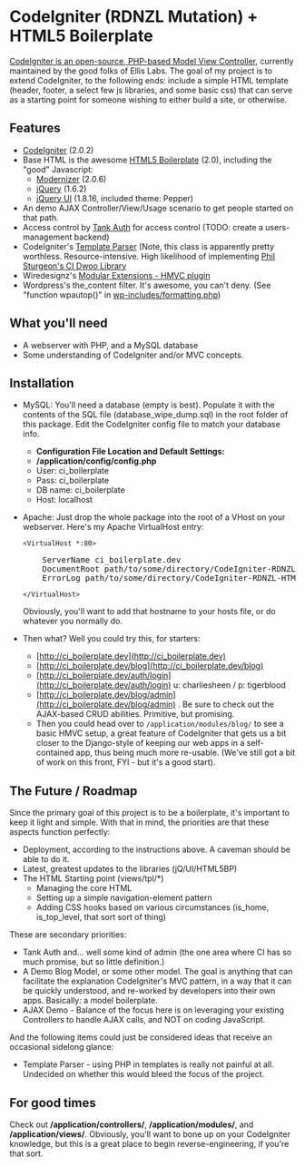 CodeIgniter (RDNZL Mutation) + HTML5 Boilerplate
================================================

[CodeIgniter is an open-source, PHP-based Model View Controller](http://codeigniter.com), currently maintained by the good folks of Ellis Labs. The goal of my project is to extend CodeIgniter, to the following ends: include a simple HTML template (header, footer, a select few js libraries, and some basic css) that can serve as a starting point for someone wishing to either build a site, or otherwise.

Features
--------
+	[CodeIgniter](http://codeigniter.com) (2.0.2)
+ 	Base HTML is the awesome [HTML5 Boilerplate](http://html5boilerplate.com/) (2.0), including the "good" Javascript:
	- 	[Modernizer](http://www.modernizr.com/) (2.0.6)
	- 	[jQuery](http://jquery.com) (1.6.2)
	- 	[jQuery UI](http://jqueryui.com) (1.8.16, included theme: Pepper)
+ 	An demo AJAX Controller/View/Usage scenario to get people started on that path.
+ 	Access control by [Tank Auth](http://www.konyukhov.com/soft/tank_auth/) for access control (TODO: create a users-management backend)
+ 	CodeIgniter's [Template Parser](http://codeigniter.com/user_guide/libraries/parser.html) (Note, this class is apparently pretty worthless. Resource-intensive. High likelihood of implementing [Phil Sturgeon's CI Dwoo Library](https://github.com/philsturgeon/codeigniter-dwoo)
+	Wiredesignz's [Modular Extensions - HMVC plugin](https://bitbucket.org/wiredesignz/codeigniter-modular-extensions-hmvc/wiki/Home)
+ 	Wordpress's the_content filter. It's awesome, you can't deny. (See "function wpautop()" in [wp-includes/formatting.php](http://svn.automattic.com/wordpress/tags/3.1.1/wp-includes/formatting.php))

What you'll need
----------------
+ 	A webserver with PHP, and a MySQL database
+ 	Some understanding of CodeIgniter and/or MVC concepts.

Installation
------------
+ 	MySQL: You'll need a database (empty is best). Populate it with the contents of the SQL file (database_wipe_dump.sql) in the root folder of this package. Edit the CodeIgniter config file to match your database info.
	- 	**Configuration File Location and Default Settings:**
    -	**/application/config/config.php**
	- 	User: ci_boilerplate
    - 	Pass: ci_boilerplate
    - 	DB name: ci_boilerplate
    - 	Host: localhost
    
+ 	Apache: Just drop the whole package into the root of a VHost on your webserver. Here's my Apache VirtualHost entry:
    
    `<VirtualHost *:80>`
    <pre>
        ServerName ci_boilerplate.dev
        DocumentRoot path/to/some/directory/CodeIgniter-RDNZL-HTML5-Boilerplate
        ErrorLog path/to/some/directory/CodeIgniter-RDNZL-HTML5-Boilerplate/error_log.txt
    </pre>
    `</VirtualHost>`
	
	Obviously, you'll want to add that hostname to your hosts file, or do whatever you normally do.

+	Then what? Well you could try this, for starters:
	-	[http://ci_boilerplate.dev](http://ci_boilerplate.dev)
	-	[http://ci_boilerplate.dev/blog](http://ci_boilerplate.dev/blog)
	-	[http://ci_boilerplate.dev/auth/login](http://ci_boilerplate.dev/auth/login) u: charliesheen / p: tigerblood
	-	[http://ci_boilerplate.dev/blog/admin](http://ci_boilerplate.dev/blog/admin) . Be sure to check out the AJAX-based CRUD abilities. Primitive, but promising.
	-	Then you could head over to <code>/application/modules/blog/</code> to see a basic HMVC setup, a great feature of CodeIgniter that gets us a bit closer to the Django-style of keeping our web apps in a self-contained app, thus being much more re-usable. (We've still got a bit of work on this front, FYI - but it's a good start).

The Future / Roadmap
--------------------
Since the primary goal of this project is to be a boilerplate, it's important to keep it light and simple. With that in mind, the priorities are that these aspects function perfectly:

+	Deployment, according to the instructions above. A caveman should be able to do it.
+	Latest, greatest updates to the libraries (jQ/UI/HTML5BP)
+	The HTML Starting point (views/tpl/*)
	-	Managing the core HTML
    -	Setting up a simple navigation-element pattern
    -	Adding CSS hooks based on various circumstances (is_home, is_top_level, that sort sort of thing)

These are secondary priorities:

+	Tank Auth and... well some kind of admin (the one area where CI has so much promise, but so little definition.)
+	A Demo Blog Model, or some other model. The goal is anything that can facilitate the explanation CodeIgniter's MVC pattern, in a way that it can be quickly understood, and re-worked by developers into their own apps. Basically: a model boilerplate.
+	AJAX Demo - Balance of the focus here is on leveraging your existing Controllers to handle AJAX calls, and NOT on coding JavaScript. 

And the following items could just be considered ideas that receive an occasional sidelong glance:

+	Template Parser - using PHP in templates is really not painful at all. Undecided on whether this would bleed the focus of the project.


For good times
--------------
Check out **/application/controllers/**, **/application/modules/**, and **/application/views/**. Obviously, you'll want to bone up on your CodeIgniter knowledge, but this is a great place to begin reverse-engineering, if you're that sort.
